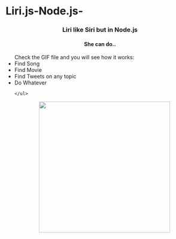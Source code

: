# Liri.js-Node.js-

<h3 align="center">Liri like Siri but in Node.js</h3>
<h4 align="center"> She can do..</h4>
    <ul>  Check the GIF file and you will see how it works:
      <li>Find Song </li> 
      <li>Find Movie</li>
      <li>Find Tweets on any topic</li>
      <li>Do Whatever</li>
    
    </ul>

<p align="center">
  <img src="http://g.recordit.co/zymhdlJftX.gif" width="350"/>
</p>
